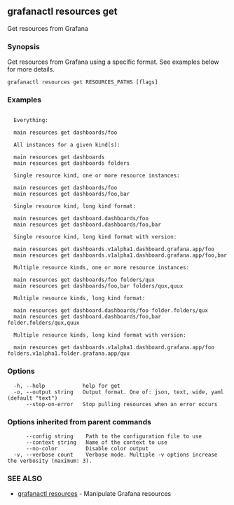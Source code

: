 ## grafanactl resources get

Get resources from Grafana

### Synopsis

Get resources from Grafana using a specific format. See examples below for more details.

```
grafanactl resources get RESOURCES_PATHS [flags]
```

### Examples

```

  Everything:

  main resources get dashboards/foo

  All instances for a given kind(s):

  main resources get dashboards
  main resources get dashboards folders

  Single resource kind, one or more resource instances:

  main resources get dashboards/foo
  main resources get dashboards/foo,bar

  Single resource kind, long kind format:

  main resources get dashboard.dashboards/foo
  main resources get dashboard.dashboards/foo,bar

  Single resource kind, long kind format with version:

  main resources get dashboards.v1alpha1.dashboard.grafana.app/foo
  main resources get dashboards.v1alpha1.dashboard.grafana.app/foo,bar

  Multiple resource kinds, one or more resource instances:

  main resources get dashboards/foo folders/qux
  main resources get dashboards/foo,bar folders/qux,quux

  Multiple resource kinds, long kind format:

  main resources get dashboard.dashboards/foo folder.folders/qux
  main resources get dashboard.dashboards/foo,bar folder.folders/qux,quux

  Multiple resource kinds, long kind format with version:

  main resources get dashboards.v1alpha1.dashboard.grafana.app/foo folders.v1alpha1.folder.grafana.app/qux

```

### Options

```
  -h, --help            help for get
  -o, --output string   Output format. One of: json, text, wide, yaml (default "text")
      --stop-on-error   Stop pulling resources when an error occurs
```

### Options inherited from parent commands

```
      --config string    Path to the configuration file to use
      --context string   Name of the context to use
      --no-color         Disable color output
  -v, --verbose count    Verbose mode. Multiple -v options increase the verbosity (maximum: 3).
```

### SEE ALSO

* [grafanactl resources](grafanactl_resources.md)	 - Manipulate Grafana resources

